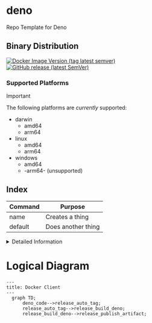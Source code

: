 <!-- markdownlint-disable MD041 -->
<!-- markdownlint-disable MD012 -->

# deno

Repo Template for Deno

## Binary Distribution

[![Docker Image Version (tag latest semver)](https://img.shields.io/docker/v/lukechannings/deno/latest?label=Docker%20Image)](https://hub.docker.com/r/lynsei/bin/tags)
[![GitHub release (latest SemVer)](https://img.shields.io/github/v/release/lukechannings/deno-arm64?label=ARM64%20Binary)](https://github.com/softdist/docker.client/releases/tag/main)

### Supported Platforms

> [!IMPORTANT]
>
> The following platforms are _currently_ supported:

- darwin
  - amd64
  - arm64
- linux
  - amd64
  - arm64
- windows
  - amd64
  - -arm64- (unsupported)

## Index

| Command | Purpose            |
| ------- | ------------------ |
| name    | Creates a thing    |
| default | Does another thing |

<!-- github feature -->
<!-- markdownlint-disable MD033 -->
<details>
  <summary>Detailed Information</summary>

    ## Hide me

    Lots of details

</details>

# Logical Diagram

<!-- github feature -->
<!-- markdownlint-disable MD046 -->

```mermaid
---
title: Docker Client
---
  graph TD;
      deno_code-->release_auto_tag;
      release_auto_tag-->release_build_deno;
      release_build_deno-->release_publish_artifact;
```
